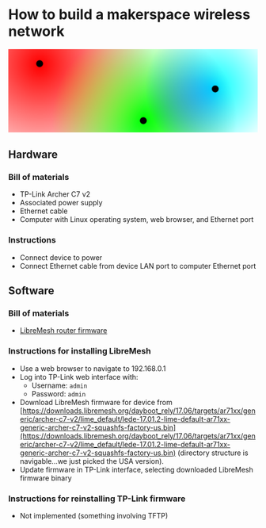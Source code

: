 # How to build a makerspace wireless network

![three colorful gradients representing wireless network signal ranges](assets/colorful-networks.png)

## Hardware

### Bill of materials
* TP-Link Archer C7 v2
* Associated power supply
* Ethernet cable
* Computer with Linux operating system, web browser, and Ethernet port

### Instructions
* Connect device to power
* Connect Ethernet cable from device LAN port to computer Ethernet port


## Software

### Bill of materials
* [LibreMesh router firmware](https://libremesh.org)
    
### Instructions for installing LibreMesh
* Use a web browser to navigate to 192.168.0.1
* Log into TP-Link web interface with:
    * Username: `admin`
    * Password: `admin`
* Download LibreMesh firmware for device from [https://downloads.libremesh.org/dayboot_rely/17.06/targets/ar71xx/generic/archer-c7-v2/lime_default/lede-17.01.2-lime-default-ar71xx-generic-archer-c7-v2-squashfs-factory-us.bin](https://downloads.libremesh.org/dayboot_rely/17.06/targets/ar71xx/generic/archer-c7-v2/lime_default/lede-17.01.2-lime-default-ar71xx-generic-archer-c7-v2-squashfs-factory-us.bin) (directory structure is navigable...we just picked the USA version).
* Update firmware in TP-Link interface, selecting downloaded LibreMesh firmware binary

### Instructions for reinstalling TP-Link firmware
* Not implemented (something involving TFTP)
